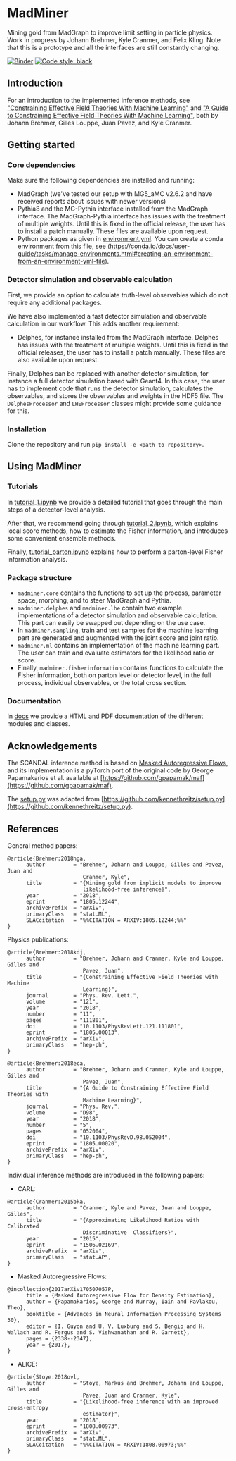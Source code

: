 # MadMiner

Mining gold from MadGraph to improve limit setting in particle physics. Work in progress by Johann Brehmer, Kyle Cranmer,
and Felix Kling. Note that this is a prototype and all the interfaces are still constantly changing.

[![Binder](https://mybinder.org/badge.svg)](https://mybinder.org/v2/gh/johannbrehmer/madminer/master)
[![Code style: black](https://img.shields.io/badge/code%20style-black-000000.svg)](https://github.com/ambv/black)

## Introduction

For an introduction to the implemented inference methods, see
["Constraining Effective Field Theories With Machine Learning"](https://arxiv.org/abs/1805.00013) and
["A Guide to Constraining Effective Field Theories With Machine Learning"](https://arxiv.org/abs/1805.00020),
both by Johann Brehmer, Gilles Louppe, Juan Pavez, and Kyle Cranmer.

## Getting started

### Core dependencies

Make sure the following dependencies are installed and running:
- MadGraph (we've tested our setup with MG5_aMC v2.6.2 and have received reports about issues with newer versions)
- Pythia8 and the MG-Pythia interface installed from the MadGraph interface. The MadGraph-Pythia interface has issues
with the treatment of multiple weights. Until this is fixed in the official release, the user has to install a patch
manually. These files are available upon request.
- Python packages as given in [environment.yml](environment.yml). You can create a conda environment from this file, see
(https://conda.io/docs/user-guide/tasks/manage-environments.html#creating-an-environment-from-an-environment-yml-file).

### Detector simulation and observable calculation

First, we provide an option to calculate truth-level observables which do not require any additional packages.

We have also implemented a fast detector simulation and observable calculation in our workflow. This adds another
requirement:
- Delphes, for instance installed from the MadGraph interface. Delphes has issues with the treatment of multiple
weights. Until this is fixed in the official releases, the user has to install a patch manually. These files are also
available upon request.

Finally, Delphes can be replaced with another detector simulation, for instance a full detector simulation based
with Geant4. In this case, the user has to implement code that runs the detector simulation, calculates the observables,
and stores the observables and weights in the HDF5 file. The `DelphesProcessor` and `LHEProcessor` classes might provide
some guidance for this.

### Installation

Clone the repository and run `pip install -e <path to repository>`.

## Using MadMiner

### Tutorials

In [tutorial_1.ipynb](examples/tutorial/tutorial_1.ipynb) we provide a detailed tutorial that goes through the main
steps of a detector-level analysis.

After that, we recommend going through [tutorial_2.ipynb](examples/tutorial/tutorial_1.ipynb), which explains local
score methods, how to estimate the Fisher information, and introduces some convenient ensemble methods.

Finally, [tutorial_parton.ipynb](examples/tutorial/tutorial.ipynb) explains how to perform a parton-level Fisher
information analysis.

### Package structure

- `madminer.core` contains the functions to set up the process, parameter space, morphing, and to steer MadGraph and
   Pythia.
- `madminer.delphes` and `madminer.lhe` contain two example implementations of a detector simulation and observable
   calculation. This part can easily be swapped out depending on the use case.
- In `madminer.sampling`, train and test samples for the machine learning part are generated and augmented with the
  joint score and joint ratio.
- `madminer.ml`  contains an implementation of the machine learning part. The user can train and evaluate estimators
  for the likelihood ratio or score.
- Finally,  `madminer.fisherinformation` contains functions to calculate the Fisher information, both on parton level
  or detector level, in the full process, individual observables, or the total cross section.

### Documentation

In [docs](docs/) we provide a HTML and PDF documentation of the different modules and classes.

## Acknowledgements

The SCANDAL inference method is based on [Masked Autoregressive Flows](https://arxiv.org/abs/1705.07057), and its
implementation is a pyTorch port of the original code by George Papamakarios et al. available at
[https://github.com/gpapamak/maf](https://github.com/gpapamak/maf).

The [setup.py](setup.py) was adapted from
[https://github.com/kennethreitz/setup.py](https://github.com/kennethreitz/setup.py).

## References

General method papers:
```
@article{Brehmer:2018hga,
      author         = "Brehmer, Johann and Louppe, Gilles and Pavez, Juan and
                        Cranmer, Kyle",
      title          = "{Mining gold from implicit models to improve
                        likelihood-free inference}",
      year           = "2018",
      eprint         = "1805.12244",
      archivePrefix  = "arXiv",
      primaryClass   = "stat.ML",
      SLACcitation   = "%%CITATION = ARXIV:1805.12244;%%"
}
```

Physics publications:
```
@article{Brehmer:2018kdj,
      author         = "Brehmer, Johann and Cranmer, Kyle and Louppe, Gilles and
                        Pavez, Juan",
      title          = "{Constraining Effective Field Theories with Machine
                        Learning}",
      journal        = "Phys. Rev. Lett.",
      volume         = "121",
      year           = "2018",
      number         = "11",
      pages          = "111801",
      doi            = "10.1103/PhysRevLett.121.111801",
      eprint         = "1805.00013",
      archivePrefix  = "arXiv",
      primaryClass   = "hep-ph",
}

@article{Brehmer:2018eca,
      author         = "Brehmer, Johann and Cranmer, Kyle and Louppe, Gilles and
                        Pavez, Juan",
      title          = "{A Guide to Constraining Effective Field Theories with
                        Machine Learning}",
      journal        = "Phys. Rev.",
      volume         = "D98",
      year           = "2018",
      number         = "5",
      pages          = "052004",
      doi            = "10.1103/PhysRevD.98.052004",
      eprint         = "1805.00020",
      archivePrefix  = "arXiv",
      primaryClass   = "hep-ph",
}
```

Individual inference methods are introduced in the following papers:
- CARL:
```
@article{Cranmer:2015bka,
      author         = "Cranmer, Kyle and Pavez, Juan and Louppe, Gilles",
      title          = "{Approximating Likelihood Ratios with Calibrated
                        Discriminative  Classifiers}",
      year           = "2015",
      eprint         = "1506.02169",
      archivePrefix  = "arXiv",
      primaryClass   = "stat.AP",
}
```
- Masked Autoregressive Flows:
```
@incollection{2017arXiv170507057P,
      title = {Masked Autoregressive Flow for Density Estimation},
      author = {Papamakarios, George and Murray, Iain and Pavlakou, Theo},
      booktitle = {Advances in Neural Information Processing Systems 30},
      editor = {I. Guyon and U. V. Luxburg and S. Bengio and H. Wallach and R. Fergus and S. Vishwanathan and R. Garnett},
      pages = {2338--2347},
      year = {2017},
}
```
- ALICE: 
```
@article{Stoye:2018ovl,
      author         = "Stoye, Markus and Brehmer, Johann and Louppe, Gilles and
                        Pavez, Juan and Cranmer, Kyle",
      title          = "{Likelihood-free inference with an improved cross-entropy
                        estimator}",
      year           = "2018",
      eprint         = "1808.00973",
      archivePrefix  = "arXiv",
      primaryClass   = "stat.ML",
      SLACcitation   = "%%CITATION = ARXIV:1808.00973;%%"
}
```